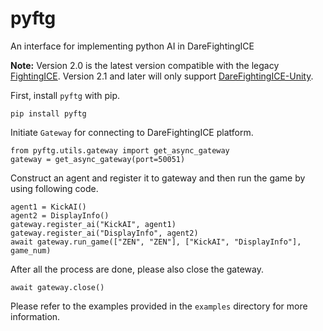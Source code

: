 # pyftg

An interface for implementing python AI in DareFightingICE

**Note:** Version 2.0 is the latest version compatible with the legacy [FightingICE](https://github.com/TeamFightingICE/FightingICE). Version 2.1 and later will only support [DareFightingICE-Unity](https://github.com/TeamFightingICE/DareFightingICE-Unity).

First, install `pyftg` with pip.
```
pip install pyftg
```

Initiate `Gateway` for connecting to DareFightingICE platform.
```
from pyftg.utils.gateway import get_async_gateway
gateway = get_async_gateway(port=50051)
```

Construct an agent and register it to gateway and then run the game by using following code.
```
agent1 = KickAI()
agent2 = DisplayInfo()
gateway.register_ai("KickAI", agent1)
gateway.register_ai("DisplayInfo", agent2)
await gateway.run_game(["ZEN", "ZEN"], ["KickAI", "DisplayInfo"], game_num)
```

After all the process are done, please also close the gateway.
```
await gateway.close()
```

Please refer to the examples provided in the `examples` directory for more information.
